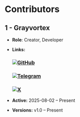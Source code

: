# Contributors

## 1 - Grayvortex
- **Role**: Creator, Developer
- **Links:**
    ### [![GitHub](https://img.shields.io/badge/GitHub-Account-black?logo=github)](https://github.com/grayvort3x)

    ### [![Telegram](https://img.shields.io/badge/Telegram-Account-blue?logo=telegram)](https://t.me/Grayvort3x)

    ### [![X](https://img.shields.io/badge/X-Account-black?logo=twitter)](https://x.com/grayvortex_dev)

- **Active:** 2025-08-02 – Present
- **Versions:** v1.0 – Present